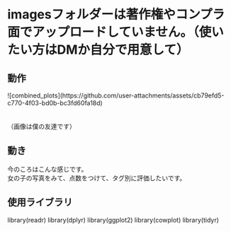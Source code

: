 <h1>imagesフォルダーは著作権やコンプラ面でアップロードしていません。（使いたい方はDMか自分で用意して）</h1>
<h2>動作</h2>
![combined_plots](https://github.com/user-attachments/assets/cb79efd5-c770-4f03-bd0b-bc3fd60fa18d)

　<br>（画像は僕の友達です）
<h2>動き</h2>
今のころはこんな感じです。<br>
女の子の写真をみて、点数をつけて、タグ別に評価したいです。
<h2>使用ライブラリ</h2>
library(readr)
library(dplyr)
library(ggplot2)
library(cowplot)
library(tidyr) 
